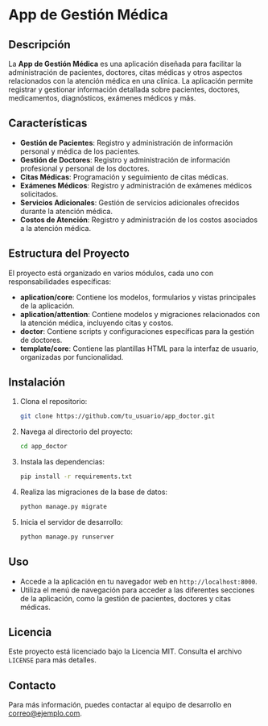 
# App de Gestión Médica

## Descripción

La **App de Gestión Médica** es una aplicación diseñada para facilitar la administración de pacientes, doctores, citas médicas y otros aspectos relacionados con la atención médica en una clínica. La aplicación permite registrar y gestionar información detallada sobre pacientes, doctores, medicamentos, diagnósticos, exámenes médicos y más.

## Características

- **Gestión de Pacientes**: Registro y administración de información personal y médica de los pacientes.
- **Gestión de Doctores**: Registro y administración de información profesional y personal de los doctores.
- **Citas Médicas**: Programación y seguimiento de citas médicas.
- **Exámenes Médicos**: Registro y administración de exámenes médicos solicitados.
- **Servicios Adicionales**: Gestión de servicios adicionales ofrecidos durante la atención médica.
- **Costos de Atención**: Registro y administración de los costos asociados a la atención médica.

## Estructura del Proyecto

El proyecto está organizado en varios módulos, cada uno con responsabilidades específicas:

- **aplication/core**: Contiene los modelos, formularios y vistas principales de la aplicación.
- **aplication/attention**: Contiene modelos y migraciones relacionados con la atención médica, incluyendo citas y costos.
- **doctor**: Contiene scripts y configuraciones específicas para la gestión de doctores.
- **template/core**: Contiene las plantillas HTML para la interfaz de usuario, organizadas por funcionalidad.

## Instalación

1. Clona el repositorio:
    ```sh
    git clone https://github.com/tu_usuario/app_doctor.git
    ```
2. Navega al directorio del proyecto:
    ```sh
    cd app_doctor
    ```
3. Instala las dependencias:
    ```sh
    pip install -r requirements.txt
    ```
4. Realiza las migraciones de la base de datos:
    ```sh
    python manage.py migrate
    ```
5. Inicia el servidor de desarrollo:
    ```sh
    python manage.py runserver
    ```

## Uso

- Accede a la aplicación en tu navegador web en `http://localhost:8000`.
- Utiliza el menú de navegación para acceder a las diferentes secciones de la aplicación, como la gestión de pacientes, doctores y citas médicas.


## Licencia

Este proyecto está licenciado bajo la Licencia MIT. Consulta el archivo `LICENSE` para más detalles.

## Contacto

Para más información, puedes contactar al equipo de desarrollo en [correo@ejemplo.com](mailto:correo@ejemplo.com).
